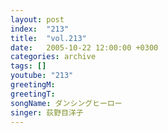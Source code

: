 ```yaml
---
layout: post
index:  "213"
title:  "vol.213"
date:   2005-10-22 12:00:00 +0300
categories: archive
tags: []
youtube: "213"
greetingM: 
greetingT: 
songName: ダンシングヒーロー
singer: 荻野目洋子
---
```

